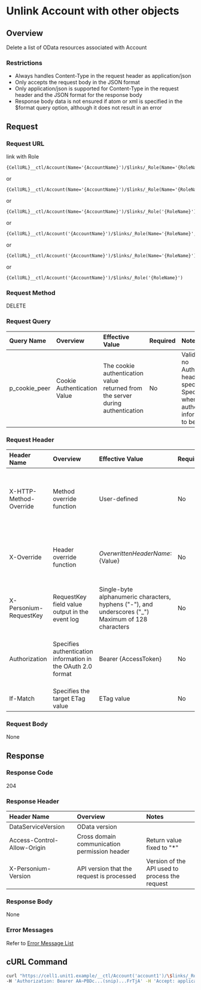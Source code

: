 # Unlink Account with other objects

## Overview

Delete a list of OData resources associated with Account

### Restrictions

* Always handles Content-Type in the request header as application/json
* Only accepts the request body in the JSON format
* Only application/json is supported for Content-Type in the request header and the JSON format for the response body
* Response body data is not ensured if atom or xml is specified in the $format query option, although it does not result in an error


## Request

### Request URL

link with Role

```
{CellURL}__ctl/Account(Name='{AccountName}')/$links/_Role(Name='{RoleName}',_Box.Name='{BoxName}')
```

or

```
{CellURL}__ctl/Account(Name='{AccountName}')/$links/_Role(Name='{RoleName}')
```

or

```
{CellURL}__ctl/Account(Name='{AccountName}')/$links/_Role('{RoleName}')
```

or

```
{CellURL}__ctl/Account('{AccountName}')/$links/_Role(Name='{RoleName}',_Box.Name='{BoxName}')
```

or

```
{CellURL}__ctl/Account('{AccountName}')/$links/_Role(Name='{RoleName}')
```

or

```
{CellURL}__ctl/Account('{AccountName}')/$links/_Role('{RoleName}')
```

### Request Method

DELETE

### Request Query

|Query Name|Overview|Effective Value|Required|Notes|
|:--|:--|:--|:--|:--|
|p_cookie_peer|Cookie Authentication Value|The cookie authentication value returned from the server during authentication|No|Valid only if no Authorization header specified<br>Specify this when cookie authentication information is to be used|

### Request Header

|Header Name|Overview|Effective Value|Required|Notes|
|:--|:--|:--|:--|:--|
|X-HTTP-Method-Override|Method override function|User-defined|No|If you specify this value when requesting with the POST method, the specified value will be used as a method.|
|X-Override|Header override function|${OverwrittenHeaderName}:${Value}|No|Overwrite normal HTTP header value. To overwrite multiple headers, specify multiple X-Override headers.|
|X-Personium-RequestKey|RequestKey field value output in the event log|Single-byte alphanumeric characters, hyphens ("-"), and underscores ("_")<br>Maximum of 128 characters|No|PCS-${UNIXtime} by default|
|Authorization|Specifies authentication information in the OAuth 2.0 format|Bearer {AccessToken}|No|* Authentication tokens are the tokens acquired using the Authentication Token Acquisition API|
|If-Match|Specifies the target ETag value|ETag value|No||

### Request Body

None


## Response

### Response Code

204

### Response Header

|Header Name|Overview|Notes|
|:--|:--|:--|
|DataServiceVersion|OData version||
|Access-Control-Allow-Origin|Cross domain communication permission header|Return value fixed to "*"|
|X-Personium-Version|API version that the request is processed|Version of the API used to process the request|

### Response Body

None

### Error Messages

Refer to [Error Message List](004_Error_Messages.md)


## cURL Command

```sh
curl "https://cell1.unit1.example/__ctl/Account('account1')/\$links/_Role('role1')" -X DELETE -i \
-H 'Authorization: Bearer AA~PBDc...(snip)...FrTjA' -H 'Accept: application/json'
```


